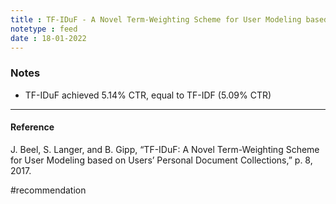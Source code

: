```yaml
---
title : TF-IDuF - A Novel Term-Weighting Scheme for User Modeling based on Users Personal Document Collections
notetype : feed
date : 18-01-2022
---
```



### Notes
- TF-IDuF achieved 5.14% CTR, equal to TF-IDF (5.09% CTR)


---

#### Reference

J. Beel, S. Langer, and B. Gipp, “TF-IDuF: A Novel Term-Weighting Scheme for User Modeling based on Users’ Personal Document Collections,” p. 8, 2017.


#recommendation